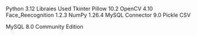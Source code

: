 Python  3.12
Libraies Used 
  Tkinter
  Pillow 10.2
  OpenCV 4.10
  Face_Reecognition 1.2.3
  NumPy 1.26.4
  MySQL Connector 9.0
  Pickle
  CSV

MySQL 8.0 Community Edition
